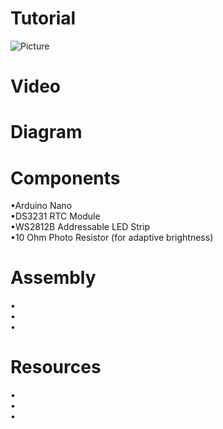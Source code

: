 # Tutorial
![Picture](https://github.com/DinVyapari/Big_LED_Clock/blob/master/image.jpg?raw=true)
# Video
# Diagram
# Components
•Arduino Nano<br>
•DS3231 RTC Module<br>
•WS2812B Addressable LED Strip<br>
•10 Ohm Photo Resistor (for adaptive brightness)<br>
# Assembly
•<br>
•<br>
•<br>
# Resources
•<br>
•<br>
•<br>
